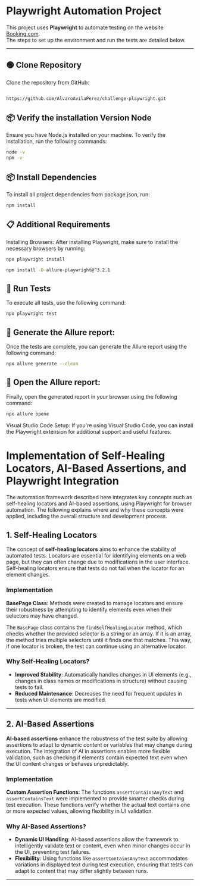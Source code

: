 # Playwright Automation Project

This project uses **Playwright** to automate testing on the website [Booking.com](https://www.booking.com).  
The steps to set up the environment and run the tests are detailed below.  

---

## 🟢 **Clone Repository**

Clone the repository from GitHub:  

```bash

https://github.com/AlvaroAvilaPerez/challenge-playwright.git

```
## 📦 Verify the installation Version Node

Ensure you have Node.js installed on your machine.
To verify the installation, run the following commands:

```bash
node -v
npm -v
```

## 📦 Install Dependencies
To install all project dependencies from package.json, run:

```bash
npm install
```

## 📋 Additional Requirements
Installing Browsers: After installing Playwright, make sure to install the necessary browsers by running:

```bash
npx playwright install
```

```bash
npm install -D allure-playwright@^3.2.1
```

## 🚀 Run Tests
To execute all tests, use the following command:

```bash
npx playwright test
```

## 🚀 Generate the Allure report:
Once the tests are complete, you can generate the Allure report using the following command:

```bash
npx allure generate --clean
```

## 🚀 Open the Allure report: 
Finally, open the generated report in your browser using the following command:

```bash
npx allure opene
```

Visual Studio Code Setup: If you're using Visual Studio Code, you can install the Playwright extension for additional support and useful features.

# Implementation of Self-Healing Locators, AI-Based Assertions, and Playwright Integration

The automation framework described here integrates key concepts such as self-healing locators and AI-based assertions, using Playwright for browser automation. The following explains where and why these concepts were applied, including the overall structure and development process.

## 1. Self-Healing Locators

The concept of **self-healing locators** aims to enhance the stability of automated tests. Locators are essential for identifying elements on a web page, but they can often change due to modifications in the user interface. Self-healing locators ensure that tests do not fail when the locator for an element changes.

### Implementation

**BasePage Class**: Methods were created to manage locators and ensure their robustness by attempting to identify elements even when their selectors may have changed.

The `BasePage` class contains the `findSelfHealingLocator` method, which checks whether the provided selector is a string or an array. If it is an array, the method tries multiple selectors until it finds one that matches. This way, if one locator is broken, the test can continue using an alternative locator.

### Why Self-Healing Locators?

- **Improved Stability**: Automatically handles changes in UI elements (e.g., changes in class names or modifications in structure) without causing tests to fail.
- **Reduced Maintenance**: Decreases the need for frequent updates in tests when UI elements are modified.

---

## 2. AI-Based Assertions

**AI-based assertions** enhance the robustness of the test suite by allowing assertions to adapt to dynamic content or variables that may change during execution. The integration of AI in assertions enables more flexible validation, such as checking if elements contain expected text even when the UI content changes or behaves unpredictably.

### Implementation

**Custom Assertion Functions**: The functions `assertContainsAnyText` and `assertContainsText` were implemented to provide smarter checks during test execution. These functions verify whether the actual text contains one or more expected values, allowing flexibility in UI validation.

### Why AI-Based Assertions?

- **Dynamic UI Handling**: AI-based assertions allow the framework to intelligently validate text or content, even when minor changes occur in the UI, preventing test failures.
- **Flexibility**: Using functions like `assertContainsAnyText` accommodates variations in displayed text during test execution, ensuring that tests can adapt to content that may differ slightly between runs.

---